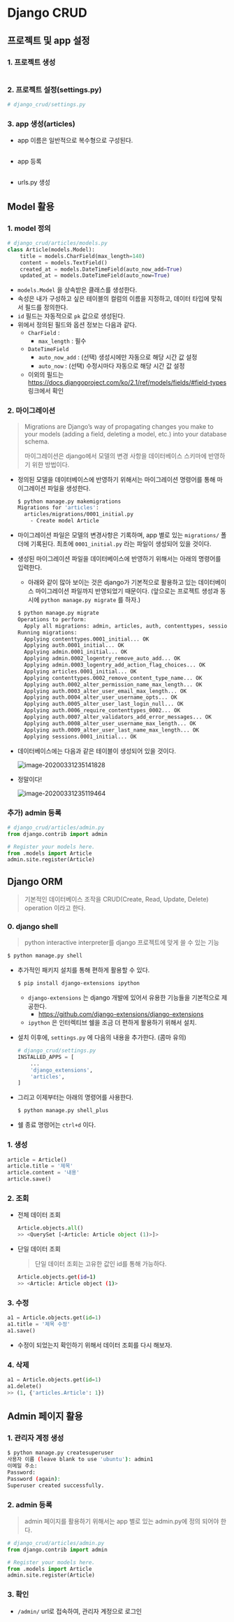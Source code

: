 # Django CRUD

## 프로젝트 및 app 설정

### 1. 프로젝트 생성

```bash

```

### 2. 프로젝트 설정(settings.py)

```python
# django_crud/settings.py
```

### 3. app 생성(articles)

* app 이름은 일반적으로 복수형으로 구성된다.

```bash

```

* app 등록

```python

```

* urls.py 생성



## Model 활용

### 1. model 정의

```python
# django_crud/articles/models.py
class Article(models.Model):
    title = models.CharField(max_length=140)
    content = models.TextField()
    created_at = models.DateTimeField(auto_now_add=True)
    updated_at = models.DateTimeField(auto_now=True)
```

* `models.Model` 을 상속받은 클래스를 생성한다.
* 속성은 내가 구성하고 싶은 테이블의 컬럼의 이름을 지정하고, 데이터 타입에 맞춰서 필드를 정의한다.
* `id` 필드는 자동적으로 `pk` 값으로 생성된다.
* 위에서 정의된 필드와 옵션 정보는 다음과 같다.
  * `CharField` :
    * `max_length` : 필수
  * `DateTimeField`
    * `auto_now_add` : (선택) 생성시에만 자동으로 해당 시간 값 설정
    * `auto_now` : (선택) 수정시마다 자동으로 해당 시간 값 설정
  * 이외의 필드는 https://docs.djangoproject.com/ko/2.1/ref/models/fields/#field-types 링크에서 확인

### 2. 마이그레이션

> Migrations are Django’s way of propagating changes you make to your models (adding a field, deleting a model, etc.) into your database schema.
>
> 마이그레이션은 django에서 모델의 변경 사항을 데이터베이스 스키마에 반영하기 위한 방법이다.

* 정의된 모델을 데이터베이스에 반영하기 위해서는 마이그레이션 명령어를 통해 마이그레이션 파일을 생성한다.

  ```bash
  $ python manage.py makemigrations
  Migrations for 'articles':
    articles/migrations/0001_initial.py
      - Create model Article
  ```

* 마이그레이션 파일은 모델의 변경사항은 기록하며, app 별로 있는 `migrations/` 폴더에 기록된다. 최초에 `0001_initial.py` 라는 파일이 생성되어 있을 것이다.

* 생성된 마이그레이션 파일을 데이터베이스에 반영하기 위해서는 아래의 명령어를 입력한다.

  * 아래와 같이 많아 보이는 것은 django가 기본적으로 활용하고 있는 데이터베이스 마이그레이션 파일까지 반영되었기 때문이다. (앞으로는 프로젝트 생성과 동시에 `python manage.py migrate` 를 하자.)

  ```bash
  $ python manage.py migrate
  Operations to perform:
    Apply all migrations: admin, articles, auth, contenttypes, sessions
  Running migrations:
    Applying contenttypes.0001_initial... OK
    Applying auth.0001_initial... OK
    Applying admin.0001_initial... OK
    Applying admin.0002_logentry_remove_auto_add... OK
    Applying admin.0003_logentry_add_action_flag_choices... OK
    Applying articles.0001_initial... OK
    Applying contenttypes.0002_remove_content_type_name... OK
    Applying auth.0002_alter_permission_name_max_length... OK
    Applying auth.0003_alter_user_email_max_length... OK
    Applying auth.0004_alter_user_username_opts... OK
    Applying auth.0005_alter_user_last_login_null... OK
    Applying auth.0006_require_contenttypes_0002... OK
    Applying auth.0007_alter_validators_add_error_messages... OK
    Applying auth.0008_alter_user_username_max_length... OK
    Applying auth.0009_alter_user_last_name_max_length... OK
    Applying sessions.0001_initial... OK
  ```

* 데이터베이스에는 다음과 같은 테이블이 생성되어 있을 것이다.

  ![image-20200331235141828](Django_crud.assets/image-20200331235141828.png)

* 정말이다!

  ![image-20200331235119464](Django_crud.assets/image-20200331235119464.png)

### 추가) admin 등록

```python
# django_crud/articles/admin.py
from django.contrib import admin

# Register your models here.
from .models import Article
admin.site.register(Article)
```



## Django ORM

> 기본적인 데이터베이스 조작을 CRUD(Create, Read, Update, Delete) operation 이라고 한다.

### 0. django shell

>  python interactive interpreter를 django 프로젝트에 맞게 쓸 수 있는 기능

```bash
$ python manage.py shell
```

* 추가적인 패키지 설치를 통해 편하게 활용할 수 있다.

  ```bash
  $ pip install django-extensions ipython
  ```

  * `django-extensions` 는 django 개발에 있어서 유용한 기능들을 기본적으로 제공한다.
    * https://github.com/django-extensions/django-extensions
  * `ipython` 은 인터렉티브 쉘을 조금 더 편하게 활용하기 위해서 설치.

* 설치 이후에, `settings.py` 에 다음의 내용을 추가한다. (콤마 유의)

  ```python
  # django_crud/settings.py
  INSTALLED_APPS = [
      ...
      'django_extensions',
      'articles',
  ]
  ```

* 그리고 이제부터는 아래의 명령어를 사용한다.

  ```bash
  $ python manage.py shell_plus
  ```

* 쉘 종료 명령어는 `ctrl+d` 이다.

### 1. 생성

```python
article = Article()
article.title = '제목'
article.content = '내용'
article.save()
```

### 2. 조회

* 전체 데이터 조회

    ```python
    Article.objects.all()
    >> <QuerySet [<Article: Article object (1)>]>
    ```

* 단일 데이터 조회

  > 단일 데이터 조회는 고유한 값인 id를 통해 가능하다.

  ```bash
  Article.objects.get(id=1)
  >> <Article: Article object (1)>
  ```

### 3. 수정

```python
a1 = Article.objects.get(id=1)
a1.title = '제목 수정'
a1.save()
```

* 수정이 되었는지  확인하기 위해서 데이터 조회를 다시 해보자.

### 4. 삭제

```python
a1 = Article.objects.get(id=1)
a1.delete()
>> (1, {'articles.Article': 1})
```



## Admin 페이지 활용

### 1. 관리자 계정 생성

```bash
$ python manage.py createsuperuser
사용자 이름 (leave blank to use 'ubuntu'): admin1
이메일 주소:
Password:
Password (again):
Superuser created successfully.
```

### 2. admin 등록

> admin 페이지를 활용하기 위해서는 app 별로 있는 admin.py에 정의 되어야 한다.

```python
# django_crud/articles/admin.py
from django.contrib import admin

# Register your models here.
from .models import Article
admin.site.register(Article)
```

### 3. 확인

* `/admin/` url로 접속하여, 관리자 계정으로 로그인





